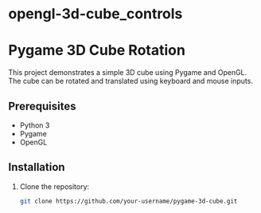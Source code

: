 # opengl-3d-cube_controls

# Pygame 3D Cube Rotation

This project demonstrates a simple 3D cube using Pygame and OpenGL. The cube can be rotated and translated using keyboard and mouse inputs.

## Prerequisites

- Python 3
- Pygame
- OpenGL

## Installation

1. Clone the repository:

   ```bash
   git clone https://github.com/your-username/pygame-3d-cube.git
